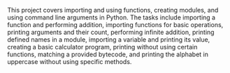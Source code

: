 This project covers importing and using functions, creating modules, and using command line arguments in Python. The tasks include importing a function and performing addition, importing functions for basic operations, printing arguments and their count, performing infinite addition, printing defined names in a module, importing a variable and printing its value, creating a basic calculator program, printing without using certain functions, matching a provided bytecode, and printing the alphabet in uppercase without using specific methods.
